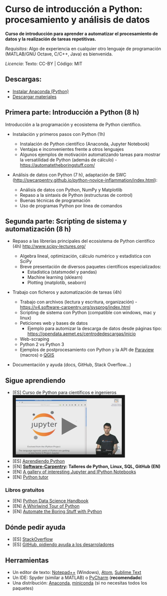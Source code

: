 # Curso de introducción a Python: procesamiento y análisis de datos

**Curso de introducción para aprender a automatizar el procesamiento de datos y la realización de tareas repetitivas.**

*Requisitos*: Algo de experiencia en cualquier otro lenguaje de programación (MATLAB/GNU Octave, C/C++, Java) es bienvenida. 

*Licencia*: Texto: CC-BY | Código: MIT

## Descargas:
* [Instalar Anaconda (Python)](http://nbviewer.jupyter.org/github/CAChemE/curso-python-datos/blob/master/notebooks/000-Instalando_Python.ipynb)
* [Descargar materiales](https://github.com/CAChemE/curso-python-datos/archive/master.zip)


## Primera parte: Introducción a Python (8 h)
Introducción a la programación y ecosistema de Python científico.

* Instalación y primeros pasos con Python (1h)
  * Instalación de Python científico (Anaconda, Jupyter Notebook)
  * Ventajas e inconvenientes frente a otros lenguajes
  * Algunos ejemplos de motivación automatizando tareas para mostrar la versatilidad de Python (además de cálculo) - https://automatetheboringstuff.com/ 

* Análisis de datos con Python (7 h), adaptación de SWC (http://swcarpentry.github.io/python-novice-inflammation/index.html):
  * Análisis de datos con Python, NumPy y Matplotlib
  * Repaso a la sintaxis de Python (estructuras de control)
  * Buenas técnicas de programación
  * Uso de programas Python por línea de comandos
  
## Segunda parte: Scripting de sistema y automatización (8 h)
* Repaso a las librerías principales del ecosistema de Python científico (4h)    http://www.scipy-lectures.org/
  * Algebra lineal, optimización, cálculo numérico y estadística con SciPy
  * Breve presentación de diversos paquetes científicos especializados:
    * Estadística (statsmodel y pandas)
    * Machine learning (sklearn)
    * Plotting (matplotib, seaborn)


* Trabajo con ficheros y automatización de tareas (4h)
  * Trabajo con archivos (lectura y escritura, organización) - https://v4.software-carpentry.org/sysprog/index.html
  * Scripting de sistema con Python (compatible con windows, mac y linux)
  * Peticiones web y bases de datos
    * Ejemplo para automizar la descarga de datos desde páginas tipo:
    https://opendata.aemet.es/centrodedescargas/inicio
  * Web-scraping 
  * Python 2 vs Python 3
  * Ejemplos de postprocesamiento con Python y la API de [Paraview](http://www.paraview.org/Wiki/ParaView_and_Python ) (macros) o [QGIS](http://docs.qgis.org/testing/en/docs/pyqgis_developer_cookbook/intro.html)
* Documentación y ayuda (docs, GitHub, Stack Overflow...)


## Sigue aprendiendo
* [ES] Curso de Python para científicos e ingenieros
<a href="http://cacheme.org/curso-online-python-cientifico-ingenieros/" target="_blank"><img src="https://github.com/CAChemE/curso-python-datos/raw/master/images/curso-online-python.png" 
alt="IMAGE ALT TEXT HERE" width="340" height="180" border="10" /></a>
* [ES] [Aprendiendo Python](http://www.python.org.ar/aprendiendo-python/)
* [EN] **[Software-Carpentry](https://software-carpentry.org/lessons/): Talleres de Python, Linux, SQL, GitHub (EN)**
* [EN] [A gallery of interesting Jupyter and IPython Notebooks](https://github.com/jupyter/jupyter/wiki/A-gallery-of-interesting-Jupyter-and-IPython-Notebooks)
* [EN] [Python tutor](http://pythontutor.com/)
 

### Libros gratuitos
* [EN] [Python Data Science Handbook](https://github.com/jakevdp/PythonDataScienceHandbook#python-data-science-handbook)
* [EN] [A Whirlwind Tour of Python](http://www.oreilly.com/programming/free/a-whirlwind-tour-of-python.csp)
* [EN] [Automate the Boring Stuff with Python](https://automatetheboringstuff.com/) 

## Dónde pedir ayuda
* [ES] [StackOverflow](http://es.stackoverflow.com)
* [ES] [GitHub, pidiendo ayuda a los desarroladores](https://www.youtube.com/watch?list=PLGBbVX_WvN7as_DnOGcpkSsUyXB1G_wqb&v=fm9hIZ-nUPI)

## Herramientas
* Un editor de texto: [Notepad++](https://notepad-plus-plus.org/) (Windows), [Atom](https://atom.io/), [Sublime Text](https://www.sublimetext.com/)
* Un IDE: Spyder (similar a MATLAB) o [PyCharm](https://www.jetbrains.com/pycharm/) (**recomendado**)
* Una distribución: [Anaconda](https://www.continuum.io/downloads), [miniconda](https://conda.io/miniconda.html) (si no necesitas todos los paquetes)

